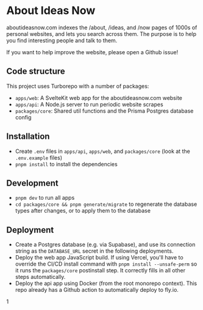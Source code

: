 # About Ideas Now

aboutideasnow.com indexes the /about, /ideas, and /now pages of 1000s of personal websites, and lets you search across them.
The purpose is to help you find interesting people and talk to them.

If you want to help improve the website, please open a Github issue!

## Code structure

This project uses Turborepo with a number of packages:

-   `apps/web`: A SvelteKit web app for the aboutideasnow.com website
-   `apps/api`: A Node.js server to run periodic website scrapes
-   `packages/core`: Shared util functions and the Prisma Postgres database config

## Installation

-   Create `.env` files in `apps/api`, `apps/web`, and `packages/core` (look at the `.env.example` files)
-   `pnpm install` to install the dependencies

## Development

-   `pnpm dev` to run all apps
-   `cd packages/core && pnpm generate/migrate` to regenerate the database types after changes, or to apply them to the database

## Deployment

-   Create a Postgres database (e.g. via Supabase), and use its connection string as the `DATABASE_URL` secret in the following deployments.
-   Deploy the web app JavaScript build. If using Vercel, you'll have to override the CI/CD install command with `pnpm install --unsafe-perm` so it runs the `packages/core` postinstall step. It correctly fills in all other steps automatically.
-   Deploy the api app using Docker (from the root monorepo context). This repo already has a Github action to automatically deploy to fly.io.

1
